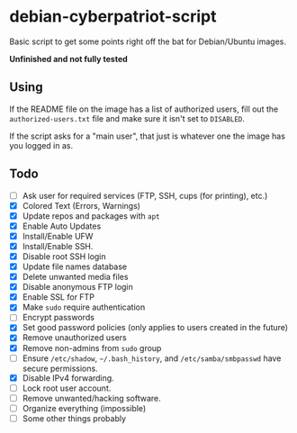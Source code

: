 # debian-cyberpatriot-script
Basic script to get some points right off the bat for Debian/Ubuntu images.

**Unfinished and not fully tested**

## Using
If the README file on the image has a list of authorized users, fill out the `authorized-users.txt` file and make sure it isn't set to `DISABLED`.

If the script asks for a "main user", that just is whatever one the image has you logged in as.

## Todo
- [ ] Ask user for required services (FTP, SSH, cups (for printing), etc.)
- [x] Colored Text (Errors, Warnings)
- [x] Update repos and packages with `apt`
- [x] Enable Auto Updates
- [x] Install/Enable UFW
- [x] Install/Enable SSH.
- [x] Disable root SSH login
- [x] Update file names database
- [x] Delete unwanted media files
- [x] Disable anonymous FTP login
- [x] Enable SSL for FTP
- [x] Make `sudo` require authentication
- [ ] Encrypt passwords
- [x] Set good password policies (only applies to users created in the future)
- [x] Remove unauthorized users
- [x] Remove non-admins from `sudo` group
- [ ] Ensure `/etc/shadow`, `~/.bash_history`, and `/etc/samba/smbpasswd` have secure permissions.
- [x] Disable IPv4 forwarding.
- [ ] Lock root user account.
- [ ] Remove unwanted/hacking software.
- [ ] Organize everything (impossible)
- [ ] Some other things probably
